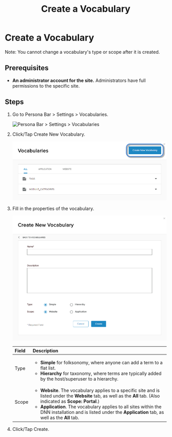 ﻿---
uid: create-vocabulary
locale: en
title: Create a Vocabulary
dnneditions: DNN Platform,Evoq Content,Evoq Engage
dnnversion: 09.02.00
related-topics: edit-vocabulary,delete-vocabulary,add-term-to-vocabulary,edit-term-in-vocabulary,delete-term-from-vocabulary
---

# Create a Vocabulary

Note: You cannot change a vocabulary's type or scope after it is created.

## Prerequisites

*   **An administrator account for the site.** Administrators have full permissions to the specific site.

## Steps

1.  Go to Persona Bar \> Settings \> Vocabularies.
    
    ![Persona Bar > Settings > Vocabularies](/images/scr-pbar-host-Settings-E91.png)
    
2.  Click/Tap Create New Vocabulary.
    
      
    
    ![](/images/scr-vocabularies-list-create-btn-E91.png)
    
      
    
3.  Fill in the properties of the vocabulary.
    
      
    
    ![](/images/scr-vocabularies-create-new-vocabulary-dialog-E91.png)
    
      
    
    |Field|Description|
    |---|---|
    |Type|<ul><li><strong>Simple</strong> for folksonomy, where anyone can add a term to a flat list.</li><li><strong>Hierarchy</strong> for taxonomy, where terms are typically added by the host/superuser to a hierarchy.</li></ul>|
    |Scope|<ul><li><strong>Website</strong>. The vocabulary applies to a specific site and is listed under the <strong>Website</strong> tab, as well as the <strong>All</strong> tab. (Also indicated as <strong>Scope: Portal</strong>.)</li><li><strong>Application</strong>. The vocabulary applies to all sites within the DNN installation and is listed under the <strong>Application</strong> tab, as well as the <strong>All</strong> tab.</li></ul>
    
4.  Click/Tap Create.
